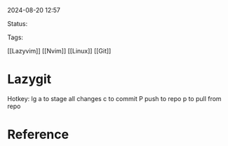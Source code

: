 
2024-08-20 12:57

Status:

Tags:

[[Lazyvim]]
[[Nvim]]
[[Linux]]
[[Git]]

# Lazygit

Hotkey:  <Spacebar> lg
a to stage all changes
c to commit
P push to repo
p to pull from repo

# Reference
